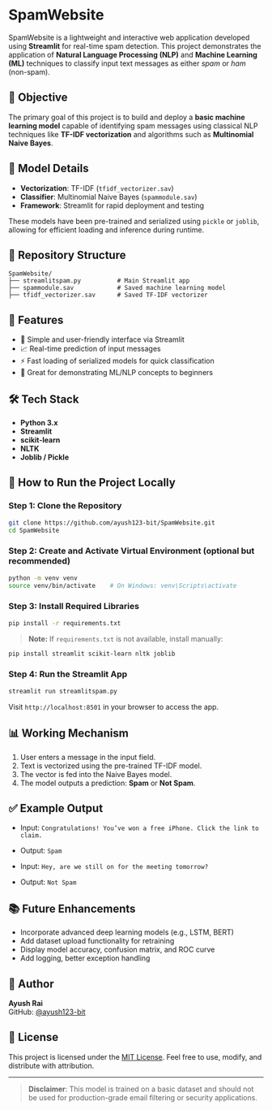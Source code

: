 # SpamWebsite

SpamWebsite is a lightweight and interactive web application developed using **Streamlit** for real-time spam detection. This project demonstrates the application of **Natural Language Processing (NLP)** and **Machine Learning (ML)** techniques to classify input text messages as either *spam* or *ham* (non-spam).

## 🎯 Objective

The primary goal of this project is to build and deploy a **basic machine learning model** capable of identifying spam messages using classical NLP techniques like **TF-IDF vectorization** and algorithms such as **Multinomial Naive Bayes**.

## 🧠 Model Details

- **Vectorization**: TF-IDF (`tfidf_vectorizer.sav`)
- **Classifier**: Multinomial Naive Bayes (`spammodule.sav`)
- **Framework**: Streamlit for rapid deployment and testing

These models have been pre-trained and serialized using `pickle` or `joblib`, allowing for efficient loading and inference during runtime.

## 📂 Repository Structure

```
SpamWebsite/
├── streamlitspam.py          # Main Streamlit app
├── spammodule.sav            # Saved machine learning model
├── tfidf_vectorizer.sav      # Saved TF-IDF vectorizer
```

## 🚀 Features

- 🧾 Simple and user-friendly interface via Streamlit
- 📈 Real-time prediction of input messages
- ⚡ Fast loading of serialized models for quick classification
- 🧪 Great for demonstrating ML/NLP concepts to beginners

## 🛠️ Tech Stack

- **Python 3.x**
- **Streamlit**
- **scikit-learn**
- **NLTK**
- **Joblib / Pickle**

## 🧪 How to Run the Project Locally

### Step 1: Clone the Repository
```bash
git clone https://github.com/ayush123-bit/SpamWebsite.git
cd SpamWebsite
```

### Step 2: Create and Activate Virtual Environment (optional but recommended)
```bash
python -m venv venv
source venv/bin/activate    # On Windows: venv\Scripts\activate
```

### Step 3: Install Required Libraries
```bash
pip install -r requirements.txt
```

> **Note:** If `requirements.txt` is not available, install manually:
```bash
pip install streamlit scikit-learn nltk joblib
```

### Step 4: Run the Streamlit App
```bash
streamlit run streamlitspam.py
```

Visit `http://localhost:8501` in your browser to access the app.

## 📊 Working Mechanism

1. User enters a message in the input field.
2. Text is vectorized using the pre-trained TF-IDF model.
3. The vector is fed into the Naive Bayes model.
4. The model outputs a prediction: **Spam** or **Not Spam**.

## ✅ Example Output

- Input: `Congratulations! You’ve won a free iPhone. Click the link to claim.`
- Output: `Spam`

- Input: `Hey, are we still on for the meeting tomorrow?`
- Output: `Not Spam`

## 📚 Future Enhancements

- Incorporate advanced deep learning models (e.g., LSTM, BERT)
- Add dataset upload functionality for retraining
- Display model accuracy, confusion matrix, and ROC curve
- Add logging, better exception handling

## 🙋 Author

**Ayush Rai**  
GitHub: [@ayush123-bit](https://github.com/ayush123-bit)

## 📜 License

This project is licensed under the [MIT License](LICENSE). Feel free to use, modify, and distribute with attribution.

---

> **Disclaimer**: This model is trained on a basic dataset and should not be used for production-grade email filtering or security applications.
